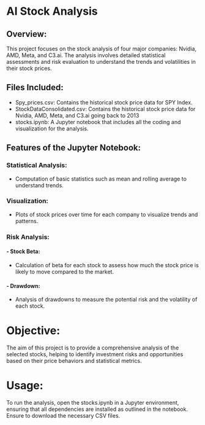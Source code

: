# AI Stock Analysis

## Overview:
This project focuses on the stock analysis of four major companies: Nvidia, AMD, Meta, and C3.ai. The analysis involves detailed statistical assessments and risk evaluation to understand the trends and volatilities in their stock prices.

## Files Included:
- Spy_prices.csv: Contains the historical stock price data for SPY Index.
- StockDataConsolidated.csv: Contains the historical stock price data for Nvidia, AMD, Meta, and C3.ai going back to 2013
- stocks.ipynb: A Jupyter notebook that includes all the coding and visualization for the analysis.

## Features of the Jupyter Notebook:

### Statistical Analysis: 
- Computation of basic statistics such as mean and rolling average to understand trends.
### Visualization: 
- Plots of stock prices over time for each company to visualize trends and patterns.
### Risk Analysis:
#### - Stock Beta: 
  - Calculation of beta for each stock to assess how much the stock price is likely to move compared to the market.
#### - Drawdown: 
  - Analysis of drawdowns to measure the potential risk and the volatility of each stock.

# Objective:
The aim of this project is to provide a comprehensive analysis of the selected stocks, helping to identify investment risks and opportunities based on their price behaviors and statistical metrics.

# Usage:
To run the analysis, open the stocks.ipynb in a Jupyter environment, ensuring that all dependencies are installed as outlined in the notebook. Ensure to download the necessary CSV files.
